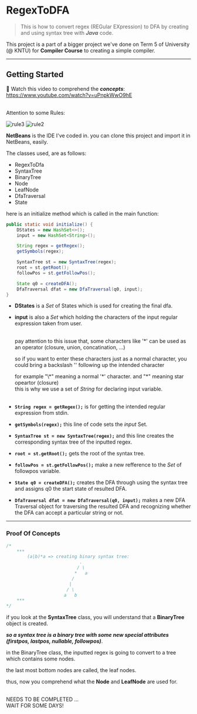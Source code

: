 # RegexToDFA

> This is how to convert regex (REGular EXpression) to DFA by creating and using syntax tree with ***Java*** code.<br>

This project is a part of a bigger project we've done on Term 5 of University (@ KNTU) for **Compiler Course** to creating a simple compiler. 

<hr>

## Getting Started

:small_blue_diamond: Watch this video to comprehend the **_concepts_**: https://www.youtube.com/watch?v=uPnpkWwO9hE<br><br>

Attention to some Rules:<br>

![rule3](https://github.com/alirezakay/RegexToDFA/blob/master/assets/img/rule2.png)
![rule2](https://github.com/alirezakay/RegexToDFA/blob/master/assets/img/rule3.PNG)



**NetBeans** is the IDE I've coded in. you can clone this project and import it in NetBeans, easily.<br>

The classes used, are as follows:
- RegexToDfa
- SyntaxTree
- BinaryTree
- Node
- LeafNode
- DfaTraversal
- State

here is an initialize method which is called in the main function:
```java
public static void initialize() {
    DStates = new HashSet<>();
    input = new HashSet<String>();

    String regex = getRegex();
    getSymbols(regex);

    SyntaxTree st = new SyntaxTree(regex);
    root = st.getRoot();
    followPos = st.getFollowPos();

    State q0 = createDFA();
    DfaTraversal dfat = new DfaTraversal(q0, input);    
}
```
- **DStates** is a _Set_ of States which is used for creating the final dfa.<br>

- **input** is also a _Set_ which holding the characters of the input regular expression taken from user.<br><br>

  pay attention to this issue that, some characters like '\*' can be used as an operator (closure, union, concatination, ...)<br>
  
  so if you want to enter these characters just as a normal character, you could bring a backslash '\' following up the intended character<br>
  
  for example "\\\*" meaning a normal '\*' character. and "\*" meaning star opeartor (closure)<br>
  this is why we use a set of _String_ for declaring input variable.<br><br>
  
- **`String regex = getRegex();`** is for getting the intended regular expression from stdin.<br>

- **`getSymbols(regex);`** this line of code sets the _input_ Set.<br>

- **`SyntaxTree st = new SyntaxTree(regex);`** and this line creates the corresponding syntax tree of the inputted regex.<br>

- **`root = st.getRoot();`** gets the root of the syntax tree.<br>

- **`followPos = st.getFollowPos();`** make a new refference to the _Set_ of followpos variable.<br>

- **`State q0 = createDFA();`** creates the DFA through using the syntax tree and assigns q0 the start state of resulted DFA.<br>

- **`DfaTraversal dfat = new DfaTraversal(q0, input);`** makes a new DFA Traversal object for traversing the resulted DFA and recognizing whether the DFA can accept a particular string or not.<br>

<hr>

### Proof Of Concepts

```java
/*
    ***
        (a|b)*a => creating binary syntax tree:
                            .
                           / \
                          *   a
                         /
                        |
                       / \
                      a   b
    ***
*/
```

if you look at the **SyntaxTree** class, you will understand that a **BinaryTree** object is created.

***so a syntax tree is a binary tree with some new special attributes (firstpos, lastpos, nullable, followpos)***.

in the BinaryTree class, the inputted regex is going to convert to a tree which contains some nodes.

the last most bottom nodes are called, the leaf nodes.

thus, now you comprehend what the **Node** and **LeafNode** are used for.


<br> NEEDS TO BE COMPLETED ... <br>
WAIT FOR SOME DAYS!
